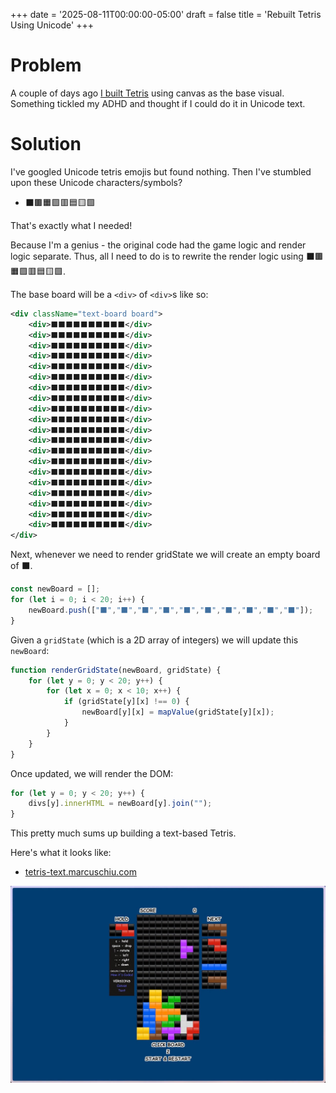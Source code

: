 +++
date = '2025-08-11T00:00:00-05:00'
draft = false
title = 'Rebuilt Tetris Using Unicode'
+++

# Problem

A couple of days ago [I built Tetris](/tinkering/2025-08-07/) using canvas as the base visual.
Something tickled my ADHD and thought if I could do it in Unicode text.

# Solution

I've googled Unicode tetris emojis but found nothing.
Then I've stumbled upon these Unicode characters/symbols?

- ⬛🟫🟧🟪🟥🟦🟨🟩

That's exactly what I needed!

Because I'm a genius - the original code had the game logic and render logic separate.
Thus, all I need to do is to rewrite the render logic using ⬛🟫🟧🟪🟥🟦🟨🟩.

The base board will be a `<div>` of `<div>`s like so:

```xml
<div className="text-board board">
    <div>⬛⬛⬛⬛⬛⬛⬛⬛⬛⬛</div>
    <div>⬛⬛⬛⬛⬛⬛⬛⬛⬛⬛</div>
    <div>⬛⬛⬛⬛⬛⬛⬛⬛⬛⬛</div>
    <div>⬛⬛⬛⬛⬛⬛⬛⬛⬛⬛</div>
    <div>⬛⬛⬛⬛⬛⬛⬛⬛⬛⬛</div>
    <div>⬛⬛⬛⬛⬛⬛⬛⬛⬛⬛</div>
    <div>⬛⬛⬛⬛⬛⬛⬛⬛⬛⬛</div>
    <div>⬛⬛⬛⬛⬛⬛⬛⬛⬛⬛</div>
    <div>⬛⬛⬛⬛⬛⬛⬛⬛⬛⬛</div>
    <div>⬛⬛⬛⬛⬛⬛⬛⬛⬛⬛</div>
    <div>⬛⬛⬛⬛⬛⬛⬛⬛⬛⬛</div>
    <div>⬛⬛⬛⬛⬛⬛⬛⬛⬛⬛</div>
    <div>⬛⬛⬛⬛⬛⬛⬛⬛⬛⬛</div>
    <div>⬛⬛⬛⬛⬛⬛⬛⬛⬛⬛</div>
    <div>⬛⬛⬛⬛⬛⬛⬛⬛⬛⬛</div>
    <div>⬛⬛⬛⬛⬛⬛⬛⬛⬛⬛</div>
    <div>⬛⬛⬛⬛⬛⬛⬛⬛⬛⬛</div>
    <div>⬛⬛⬛⬛⬛⬛⬛⬛⬛⬛</div>
    <div>⬛⬛⬛⬛⬛⬛⬛⬛⬛⬛</div>
    <div>⬛⬛⬛⬛⬛⬛⬛⬛⬛⬛</div>
</div>
```

Next, whenever we need to render gridState we will create an empty board of ⬛.

```js
const newBoard = [];
for (let i = 0; i < 20; i++) {
    newBoard.push(["⬛","⬛","⬛","⬛","⬛","⬛","⬛","⬛","⬛","⬛"]);
}
```

Given a `gridState` (which is a 2D array of integers) we will update this `newBoard`:

```js
function renderGridState(newBoard, gridState) {
    for (let y = 0; y < 20; y++) {
        for (let x = 0; x < 10; x++) {
            if (gridState[y][x] !== 0) {
                newBoard[y][x] = mapValue(gridState[y][x]);
            }
        }
    }
}
```

Once updated, we will render the DOM:

```js
for (let y = 0; y < 20; y++) {
    divs[y].innerHTML = newBoard[y].join("");
}
```

This pretty much sums up building a text-based Tetris.

Here's what it looks like:

- [tetris-text.marcuschiu.com](https://tetris-text.marcuschiu.com)

[![alt](assets/1.jpeg)](https://tetris-text.marcuschiu.com)
